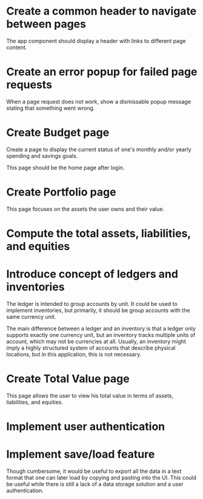 # Create a common header to navigate between pages

The app component should display a header with links to different
page content.

# Create an error popup for failed page requests

When a page request does not work, show a dismissable popup message
stating that something went wrong.

# Create Budget page

Create a page to display the current status of one's monthly and/or
yearly spending and savings goals.

This page should be the home page after login.

# Create Portfolio page

This page focuses on the assets the user owns and their value.

# Compute the total assets, liabilities, and equities

# Introduce concept of ledgers and inventories

The ledger is intended to group accounts by unit. It could be used to
implement inventories, but primarily, it should be group accounts with
the same currency unit.

The main difference between a ledger and an inventory is that a ledger
only supports exactly one currency unit, but an inventory tracks multiple
units of account, which may not be currencies at all. Usually, an 
inventory might imply a highly structured system of accounts that
describe physical locations, but in this application, this is not
necessary.

# Create Total Value page

This page allows the user to view his total value in terms of
assets, liabilities, and equities.

# Implement user authentication

# Implement save/load feature

Though cumbersome, it would be useful to export all the data in a text
format that one can later load by copying and pasting into the UI. This
could be useful while there is still a lack of a data storage solution
and a user authentication.
